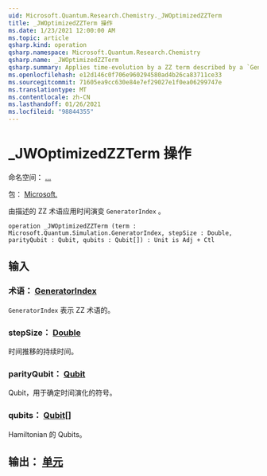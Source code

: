 ```yaml
---
uid: Microsoft.Quantum.Research.Chemistry._JWOptimizedZZTerm
title: _JWOptimizedZZTerm 操作
ms.date: 1/23/2021 12:00:00 AM
ms.topic: article
qsharp.kind: operation
qsharp.namespace: Microsoft.Quantum.Research.Chemistry
qsharp.name: _JWOptimizedZZTerm
qsharp.summary: Applies time-evolution by a ZZ term described by a `GeneratorIndex`.
ms.openlocfilehash: e12d146c0f706e960294580ad4b26ca83711ce33
ms.sourcegitcommit: 71605ea9cc630e84e7ef29027e1f0ea06299747e
ms.translationtype: MT
ms.contentlocale: zh-CN
ms.lasthandoff: 01/26/2021
ms.locfileid: "98844355"
---
```

# <a name="_jwoptimizedzzterm-operation"></a>_JWOptimizedZZTerm 操作

命名空间： [...](xref:Microsoft.Quantum.Research.Chemistry)

包： [Microsoft.](https://nuget.org/packages/Microsoft.Quantum.Research.Chemistry)


由描述的 ZZ 术语应用时间演变 `GeneratorIndex` 。

```qsharp
operation _JWOptimizedZZTerm (term : Microsoft.Quantum.Simulation.GeneratorIndex, stepSize : Double, parityQubit : Qubit, qubits : Qubit[]) : Unit is Adj + Ctl
```


## <a name="input"></a>输入

### <a name="term--generatorindex"></a>术语： [GeneratorIndex](xref:Microsoft.Quantum.Simulation.GeneratorIndex)

`GeneratorIndex` 表示 ZZ 术语的。


### <a name="stepsize--double"></a>stepSize： [Double](xref:microsoft.quantum.lang-ref.double)

时间推移的持续时间。


### <a name="parityqubit--qubit"></a>parityQubit： [Qubit](xref:microsoft.quantum.lang-ref.qubit)

Qubit，用于确定时间演化的符号。


### <a name="qubits--qubit"></a>qubits： [Qubit](xref:microsoft.quantum.lang-ref.qubit)[]

Hamiltonian 的 Qubits。



## <a name="output--unit"></a>输出： [单元](xref:microsoft.quantum.lang-ref.unit)

